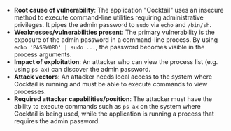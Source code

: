 - **Root cause of vulnerability**: The application "Cocktail" uses an insecure method to execute command-line utilities requiring administrative privileges. It pipes the admin password to `sudo` via `echo` and `/bin/sh`.
- **Weaknesses/vulnerabilities present**: The primary vulnerability is the exposure of the admin password in a command-line process. By using `echo 'PASSWORD' | sudo ...`, the password becomes visible in the process arguments.
- **Impact of exploitation**: An attacker who can view the process list (e.g. using `ps ax`) can discover the admin password.
- **Attack vectors**: An attacker needs local access to the system where Cocktail is running and must be able to execute commands to view processes.
- **Required attacker capabilities/position**: The attacker must have the ability to execute commands such as `ps ax` on the system where Cocktail is being used, while the application is running a process that requires the admin password.